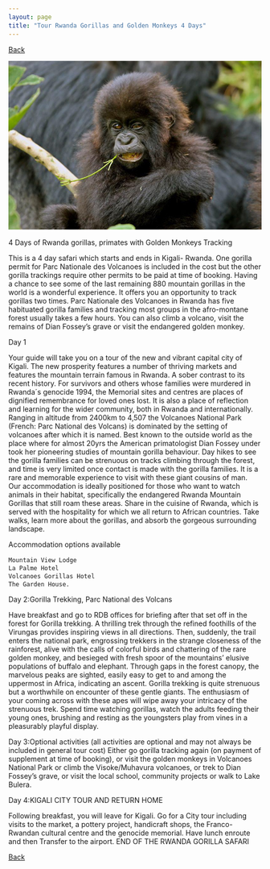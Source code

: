 ```yaml
---
layout: page
title: "Tour Rwanda Gorillas and Golden Monkeys 4 Days"
---
```

[Back](../tourprograms.md)

![image](../assets/rwanda_gorillas_golden_monkeys.jpg)

4 Days of Rwanda gorillas, primates with Golden Monkeys Tracking

This is a 4 day safari which starts and ends in Kigali- Rwanda. One gorilla permit for Parc Nationale des Volcanoes is included in the cost but the other gorilla trackings require other permits to be paid at time of booking. Having a chance to see some of the last remaining 880 mountain gorillas in the world is a wonderful experience. It offers you an opportunity to track gorillas two times. Parc Nationale des Volcanoes in Rwanda has five habituated gorilla families and tracking most groups in the afro-montane forest usually takes a few hours. You can also climb a volcano, visit the remains of Dian Fossey’s grave or visit the endangered golden monkey.

Day 1

Your guide will take you on a tour of the new and vibrant capital city of Kigali. The new prosperity features a number of thriving markets and features the mountain terrain famous in Rwanda. A sober contrast to its recent history. For survivors and others whose families were murdered in Rwanda´s genocide 1994, the Memorial sites and centres are places of dignified remembrance for loved ones lost. It is also a place of reflection and learning for the wider community, both in Rwanda and internationally.
Ranging in altitude from 2400km to 4,507 the Volcanoes National Park (French: Parc National des Volcans) is dominated by the setting of volcanoes after which it is named. Best known to the outside world as the place where for almost 20yrs the American primatologist Dian Fossey under took her pioneering studies of mountain gorilla behaviour. Day hikes to see the gorilla families can be strenuous on tracks climbing through the forest, and time is very limited once contact is made with the gorilla families. It is a rare and memorable experience to visit with these giant cousins of man.
Our accommodation is ideally positioned for those who want to watch animals in their habitat, specifically the endangered Rwanda Mountain Gorillas that still roam these areas. Share in the cuisine of Rwanda, which is served with the hospitality for which we all return to African countries. Take walks, learn more about the gorillas, and absorb the gorgeous surrounding landscape.

Accommodation options available

    Mountain View Lodge
    La Palme Hotel
    Volcanoes Gorillas Hotel
    The Garden House.

 

Day 2:Gorilla Trekking, Parc National des Volcans

Have breakfast and go to RDB offices for briefing after that set off in the forest for Gorilla trekking. A thrilling trek through the refined foothills of the Virungas provides inspiring views in all directions. Then, suddenly, the trail enters the national park, engrossing trekkers in the strange closeness of the rainforest, alive with the calls of colorful birds and chattering of the rare golden monkey, and besieged with fresh spoor of the mountains’ elusive populations of buffalo and elephant. Through gaps in the forest canopy, the marvelous peaks are sighted, easily easy to get to and among the uppermost in Africa, indicating an ascent. Gorilla trekking is quite strenuous but a worthwhile on encounter of these gentle giants. The enthusiasm of your coming across with these apes will wipe away your intricacy of the strenuous trek. Spend time watching gorillas, watch the adults feeding their young ones, brushing and resting as the youngsters play from vines in a pleasurably playful display.

Day 3:Optional activities (all activities are optional and may not always be included in general tour cost)
Either go gorilla tracking again (on payment of supplement at time of booking), or visit the golden monkeys in Volcanoes National Park or climb the Visoke/Muhavura volcanoes, or trek to Dian Fossey’s grave, or visit the local school, community projects or walk to Lake Bulera.

Day 4:KIGALI CITY TOUR AND RETURN HOME

Following breakfast, you will leave for Kigali. Go for a City tour including visits to the market, a pottery project, handicraft shops, the Franco-Rwandan cultural centre and the genocide memorial. Have lunch enroute and then Transfer to the airport.
END OF THE RWANDA GORILLA SAFARI

[Back](../tourprograms.md)
